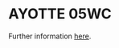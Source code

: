 # AYOTTE 05WC

Further information <a href="https://nbviewer.jupyter.org/github/GdR-DEPHY/DEPHY-SCM/blob/master/AYOTTE/05WC/README.ipynb" target="_blank">here</a>.

